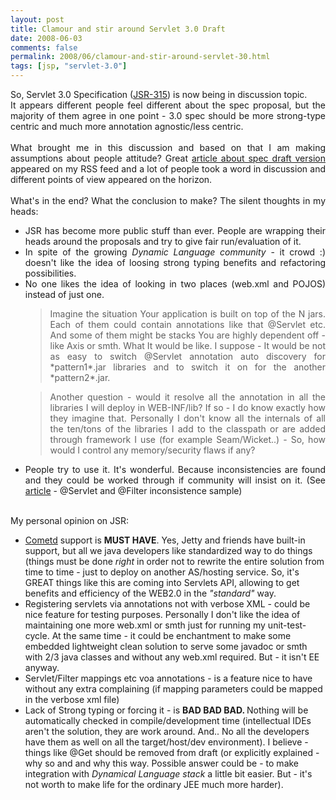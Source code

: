 ```yaml
---
layout: post
title: Clamour and stir around Servlet 3.0 Draft
date: 2008-06-03
comments: false
permalink: 2008/06/clamour-and-stir-around-servlet-30.html
tags: [jsp, "servlet-3.0"]
---
```


<div style="text-align: justify;">So, Servlet 3.0 Specification (<a href="http://jcp.org/en/jsr/detail?id=315">JSR-315</a>) is now being in discussion topic.<br />It appears different people feel different about the spec proposal, but the majority of them agree in one point - 3.0 spec should be more strong-type centric and much more annotation agnostic/less centric.<br /><br />What brought me in this discussion and based on that I am making assumptions about people attitude? Great <a href="http://java.dzone.com/articles/reviewing-early-draft-servlet-">article about spec draft version</a> appeared on my RSS feed and a lot of people took a word in discussion and different points of view appeared on  the horizon.<br /><br />What's in the end? What the conclusion to make? The silent thoughts in my heads:<br /></div><ul style="text-align: justify;"><li>JSR has become more public stuff than ever. People are wrapping their heads around the proposals and try to give fair run/evaluation of it.</li><li>In spite of the growing <span style="font-style: italic;">Dynamic Language community</span> - it crowd :) doesn't like the idea of loosing strong typing benefits and refactoring possibilities.</li><li>No one likes the idea of looking in two places (web.xml and POJOS) instead of just one. <blockquote>Imagine the situation Your application is built on top of the N jars. Each of them  could contain annotations like that @Servlet etc. And some of them might be stacks You are highly dependent off - like Axis or smth. What It would be like. I suppose - It would be  not as easy to   switch @Servlet annotation auto discovery for *pattern1*.jar libraries and to switch it on for the another *pattern2*.jar.<br /></blockquote><blockquote>Another question - would it resolve all the annotation in all the libraries I will deploy in WEB-INF/lib? If so - I do know exactly how they imagine that. Personally I don't know all the internals of all the ten/tons of the libraries I add to the classpath or are added through framework I use (for example Seam/Wicket..) - So, how would I control any memory/security flaws if any?<br /></blockquote></li></ul><ul style="text-align: justify;"><li>People try to use it. It's wonderful. Because inconsistencies are found and they could be worked through if community will insist on it. (See <a href="http://java.dzone.com/articles/reviewing-early-draft-servlet-">article</a> - @Servlet and @Filter inconsistence sample)<br /></li></ul><br />My personal opinion on JSR:<br /><ul><li><a href="http://cometd.com/">Cometd</a> support is <span style="font-weight: bold;">MUST HAVE</span>. Yes, Jetty and friends have built-in support, but all we java developers like standardized way to do  things (things must be done  <span style="font-style: italic;">right</span> in order not to rewrite the entire solution from time to time - just to deploy on another AS/hosting service. So, it's GREAT things like this are coming into Servlets API, allowing to get benefits and efficiency of the WEB2.0 in the <span style="font-style: italic;">"standard"</span> way.<br /></li><li>Registering servlets via annotations not with verbose XML - could be nice feature for testing purposes. Personally I don't like the idea of maintaining one more web.xml or smth just for running my unit-test-cycle.  At the same time - it could be enchantment to make some embedded lightweight clean solution to serve some javadoc or smth with 2/3 java classes and without any web.xml required. But - it isn't EE anyway.<br /></li><li>Servlet/Filter mappings etc voa annotations - is a feature nice to have without any extra complaining (if mapping parameters could be mapped in the verbose xml file)<br /></li><li>Lack of Strong typing or forcing it - is <span style="font-weight: bold;">BAD BAD BAD. </span>Nothing will be automatically checked in compile/development time (intellectual IDEs aren't the solution, they are work around. And.. No all the developers have them as well on all the target/host/dev environment). I believe - things like @Get should be removed from draft (or explicitly explained - why so and and why this way. Possible answer could be - to make integration with <span style="font-style: italic;">Dynamical Language stack</span> a little bit easier. But - it's not worth to make life for the ordinary JEE much more harder).<br /></li></ul>
